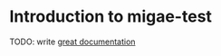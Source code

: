 # Introduction to migae-test

TODO: write [great documentation](http://jacobian.org/writing/great-documentation/what-to-write/)
